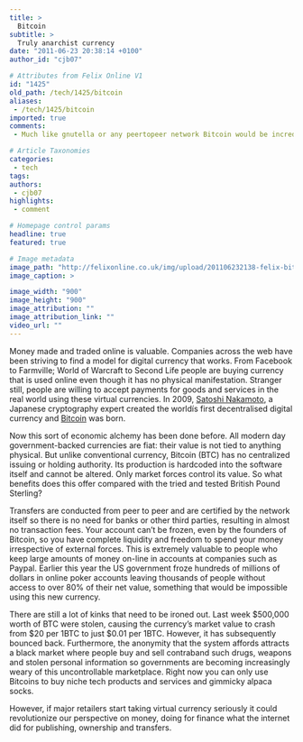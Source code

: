 ```yaml
---
title: >
  Bitcoin
subtitle: >
  Truly anarchist currency
date: "2011-06-23 20:38:14 +0100"
author_id: "cjb07"

# Attributes from Felix Online V1
id: "1425"
old_path: /tech/1425/bitcoin
aliases:
 - /tech/1425/bitcoin
imported: true
comments:
 - Much like gnutella or any peertopeer network Bitcoin would be incredible difficult to crackdown on I think to try and ban Bitcoin due to the Silk Road money laundering etc is a bit silly as cash is used for the same thing but no one is saying we should get rid of 50 notesI am completely in favour of turning DoC into a mining operation Free moneyWorth mentioning that the US Congress are considering legislating against Bitcoin due to the Silk Road stuff Money laundering and illegal goods n all that Still I wonder if you could get DoC to be used as a massive bitcoin mining operation That would be very bad definately dont do that

# Article Taxonomies
categories:
 - tech
tags:
authors:
 - cjb07
highlights:
 - comment

# Homepage control params
headline: true
featured: true

# Image metadata
image_path: "http://felixonline.co.uk/img/upload/201106232138-felix-bitcoin_gold.jpg"
image_caption: >

image_width: "900"
image_height: "900"
image_attribution: ""
image_attribution_link: ""
video_url: ""
---
```


Money made and traded online is valuable. Companies across the web have been striving to find a model for digital currency that works. From Facebook to Farmville; World of Warcraft to Second Life people are buying currency that is used online even though it has no physical manifestation. Stranger still, people are willing to accept payments for goods and services in the real world using these virtual currencies. In 2009, [Satoshi Nakamoto](http://en.wikipedia.org/wiki/Satoshi_Nakamoto), a Japanese cryptography expert created the worldís first decentralised digital currency and [Bitcoin](http://www.bitcoin.org/) was born.

Now this sort of economic alchemy has been done before. All modern day government-backed currencies are fiat: their value is not tied to anything physical. But unlike conventional currency, Bitcoin (BTC) has no centralized issuing or holding authority. Its production is hardcoded into the software itself and cannot be altered. Only market forces control its value. So what benefits does this offer compared with the tried and tested British Pound Sterling?

Transfers are conducted from peer to peer and are certified by the network itself so there is no need for banks or other third parties, resulting in almost no transaction fees. Your account can’t be frozen, even by the founders of Bitcoin, so you have complete liquidity and freedom to spend your money irrespective of external forces. This is extremely valuable to people who keep large amounts of money on-line in accounts at companies such as Paypal. Earlier this year the US government froze hundreds of millions of dollars in online poker accounts leaving thousands of people without access to over 80% of their net value, something that would be impossible using this new currency.

There are still a lot of kinks that need to be ironed out. Last week $500,000 worth of BTC were stolen, causing the currency’s market value to crash from $20 per 1BTC to just $0.01 per 1BTC. However, it has subsequently bounced back. Furthermore, the anonymity that the system affords attracts a black market where people buy and sell contraband such drugs, weapons and stolen personal information so governments are becoming increasingly weary of this uncontrollable marketplace. Right now you can only use Bitcoins to buy niche tech products and services and gimmicky alpaca socks.

However, if major retailers start taking virtual currency seriously it could revolutionize our perspective on money, doing for finance what the internet did for publishing, ownership and transfers.
